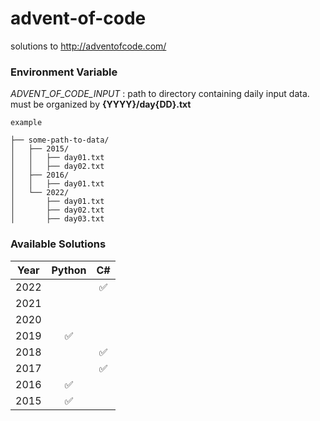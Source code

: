 # advent-of-code
solutions to http://adventofcode.com/

### Environment Variable
*ADVENT_OF_CODE_INPUT* : path to directory containing daily input data. must be organized by **{YYYY}/day{DD}.txt**
```shell
example

├── some-path-to-data/
│   ├── 2015/
│   │   ├── day01.txt
│   │   ├── day02.txt
│   ├── 2016/
│   │   ├── day01.txt
│   └── 2022/
│       ├── day01.txt
│       ├── day02.txt
│       ├── day03.txt
```

### Available Solutions
| Year |       Python       |         C#         |
|:----:|:------------------:|:------------------:|
| 2022 |                    | :white_check_mark: |
| 2021 |                    |                    |
| 2020 |                    |                    |
| 2019 | :white_check_mark: |                    |
| 2018 |                    | :white_check_mark: |
| 2017 |                    | :white_check_mark: |
| 2016 | :white_check_mark: |                    |
| 2015 | :white_check_mark: |                    |
